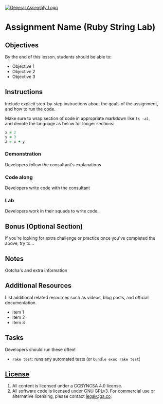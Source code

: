 [![General Assembly Logo](https://camo.githubusercontent.com/1a91b05b8f4d44b5bbfb83abac2b0996d8e26c92/687474703a2f2f692e696d6775722e636f6d2f6b6538555354712e706e67)](https://generalassemb.ly/education/web-development-immersive)

# Assignment Name (Ruby String Lab)

## Objectives

By the end of this lesson, students should be able to:

-   Objective 1
-   Objective 2
-   Objective 3

## Instructions

Include explicit step-by-step instructions about the goals of the assignment,
 and how to run the code.

Make sure to wrap section of code in appropriate markdown like `ls -al`,
 and denote the language as below for longer sections:

```ruby
x = 2
y = 3
z = x + y
```

### Demonstration

Developers follow the consultant's explanations

### Code along

Developers write code with the consultant

### Lab

Developers work in their squads to write code.

## Bonus (Optional Section)

If you're looking for extra challenge or practice once you've completed the
 above, try to...

## Notes

Gotcha's and extra information

## Additional Resources

List additional related resources such as videos, blog posts,
 and official documentation.

-   Item 1
-   Item 2
-   Item 3

## Tasks

Developers should run these often!

-   `rake test`: runs any automated tests (or `bundle exec rake test`)

## [License](LICENSE)

1.  All content is licensed under a CC­BY­NC­SA 4.0 license.
1.  All software code is licensed under GNU GPLv3. For commercial use or
    alternative licensing, please contact legal@ga.co.
